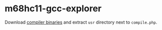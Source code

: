 # m68hc11-gcc-explorer

Download [compiler binaries](https://drive.google.com/file/d/0BztPxhD3dHdha28xTWpiU0RhdlE/view?usp=sharing)
and extract `usr` directory next to `compile.php`.
